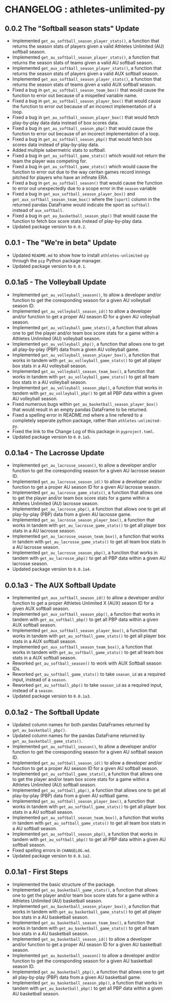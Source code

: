 # CHANGELOG : athletes-unlimited-py

## 0.0.2 The "Softball season stats" Update

- Implemented `get_au_softball_season_player_stats()`, a function that returns the season stats of players given a valid Athletes Unlimited (AU) softball season.
- Implemented `get_au_softball_season_player_stats()`, a function that returns the season stats of teams given a valid AU softball season.
- Implemented `get_aux_softball_season_player_stats()`, a function that returns the season stats of players given a valid AUX softball season.
- Implemented `get_aux_softball_season_player_stats()`, a function that returns the season stats of teams given a valid AUX softball season.
- Fixed a bug in `get_au_softball_season_team_box()` that would cause the function to error out because of a mispelled variable name.
- Fixed a bug in `get_au_softball_season_player_box()` that would cause the function to error out because of an incorect implementation of a loop.
- Fixed a bug in `get_au_softball_season_player_box()` that would fetch play-by-play data data instead of box scores data.
- Fixed a bug in `get_au_softball_season_pbp()` that would cause the function to error out because of an incorect implementation of a loop.
- Fixed a bug in `get_au_softball_season_pbp()` that would fetch box scores data instead of play-by-play data.
- Added multiple sabermetric stats to softball.
- Fixed a bug in `get_au_softball_game_stats()` which would not return the team the player was competing for.
- Fixed a bug in `get_au_softball_game_stats()` which would cause the function to error out due to the way ceritan games record innings pitched for players who have an infinate ERA.
- Fixed a bug in `get_au_softball_season()` that would cause the function to error out unexpectedly due to a scope error in the `season` variable
- Fixed a bug in `get_aux_softball_season_player_box()` and `get_aux_softball_season_team_box()` where the `[sport]` column in the returned pandas DataFrame would indicate the sport as `softball` instead of `aux_softball`.
- Fixed a bug in `get_au_basketball_season_pbp()` that would cause the function to fetch box score stats instead of play-by-play data.
- Updated package version to `0.0.2`.

## 0.0.1 - The "We're in beta" Update

- Updated `README.md` to show how to install `athletes-unlimited-py` through the `pip` Python package manager.
- Updated package version to `0.0.1`.

## 0.0.1a5 - The Volleyball Update

- Implemented `get_au_volleyball_season()`, to allow a developer and/or function to get the coresponding season for a given AU volleyball season ID.
- Implemented `get_au_volleyball_season_id()` to allow a developer and/or function to get a proper AU season ID for a given AU volleyball season.
- Implemented `get_au_volleyball_game_stats()`, a function that allows one to get the player and/or team box score stats for a game within a Athletes Unlimited (AU) volleyball season.
- Implemented `get_au_volleyball_pbp()`, a function that allows one to get all play-by-play (PBP) data from a given AU volleyball game.
- Implemented `get_au_volleyball_season_player_box()`, a function that works in tandem with `get_au_volleyball_game_stats()` to get all player box stats in a AU volleyball season.
- Implemented `get_au_volleyball_season_team_box()`, a function that works in tandem with `get_au_volleyball_game_stats()` to get all team box stats in a AU volleyball season.
- Implemented `get_au_volleyball_season_pbp()`, a function that works in tandem with `get_au_volleyball_pbp()` to get all PBP data within a given AU volleyball season.
- Fixed numerous bugs within `get_au_basketball_season_player_box()` that would result in an empty pandas DataFrame to be returned.
- Fixed a spelling error in README.md where a line refered to a completely seperate python package, rather than `athletes-unlimited-py`.
- Fixed the link to the Change Log of this package in `pyproject.toml`.
- Updated package version to `0.0.1a5`.

## 0.0.1a4 - The Lacrosse Update

- Implemented `get_au_lacrosse_season()`, to allow a developer and/or function to get the coresponding season for a given AU lacrosse season ID.
- Implemented `get_au_lacrosse_season_id()` to allow a developer and/or function to get a proper AU season ID for a given AU lacrosse season.
- Implemented `get_au_lacrosse_game_stats()`, a function that allows one to get the player and/or team box score stats for a game within a Athletes Unlimited (AU) lacrosse season.
- Implemented `get_au_lacrosse_pbp()`, a function that allows one to get all play-by-play (PBP) data from a given AU lacrosse game.
- Implemented `get_au_lacrosse_season_player_box()`, a function that works in tandem with `get_au_lacrosse_game_stats()` to get all player box stats in a AU lacrosse season.
- Implemented `get_au_lacrosse_season_team_box()`, a function that works in tandem with `get_au_lacrosse_game_stats()` to get all team box stats in a AU lacrosse season.
- Implemented `get_au_lacrosse_season_pbp()`, a function that works in tandem with `get_au_lacrosse_pbp()` to get all PBP data within a given AU lacrosse season.
- Updated package version to `0.0.1a4`.

## 0.0.1a3 - The AUX Softball Update

- Implemented `get_aux_softball_season_id()` to allow a developer and/or function to get a proper Athletes Unlimited X (AUX) season ID for a given AUX softball season.
- Implemented `get_aux_softball_season_pbp()`, a function that works in tandem with `get_au_softball_pbp()` to get all PBP data within a given AUX softball season.
- Implemented `get_aux_softball_season_player_box()`, a function that works in tandem with `get_au_softball_game_stats()` to get all player box stats in a AUX softball season.
- Implemented `get_aux_softball_season_team_box()`, a function that works in tandem with `get_au_softball_game_stats()` to get all team box stats in a AUX softball season.
- Reworked `get_au_softball_season()` to work with AUX Softball season IDs.
- Reworked `get_au_softball_game_stats()` to take `season_id` as a required input, instead of a `season`.
- Reworked `get_au_softball_pbp()` to take `season_id` as a required input, instead of a `season`.
- Updated package version to `0.0.1a3`.

## 0.0.1a2 - The Softball Update

- Updated column names for both pandas DataFrames returned by `get_au_basketball_pbp()`.
- Updated column names for the pandas DataFrame returned by `get_au_basketball_game_stats()`.
- Implemented `get_au_softball_season()`, to allow a developer and/or function to get the coresponding season for a given AU softball season ID.
- Implemented `get_au_softball_season_id()` to allow a developer and/or function to get a proper AU season ID for a given AU softball season.
- Implemented `get_au_softball_game_stats()`, a function that allows one to get the player and/or team box score stats for a game within a Athletes Unlimited (AU) softball season.
- Implemented `get_au_softball_pbp()`, a function that allows one to get all play-by-play (PBP) data from a given AU softball game.
- Implemented `get_au_softball_season_player_box()`, a function that works in tandem with `get_au_softball_game_stats()` to get all player box stats in a AU softball season.
- Implemented `get_au_softball_season_team_box()`, a function that works in tandem with `get_au_softball_game_stats()` to get all team box stats in a AU softball season.
- Implemented `get_au_softball_season_pbp()`, a function that works in tandem with `get_au_softball_pbp()` to get all PBP data within a given AU softball season.
- Fixed spelling errors in `CHANGELOG.md`.
- Updated package version to `0.0.1a2`.

## 0.0.1a1 - First Steps

- Implemented the basic structure of the package.
- Implemented `get_au_basketball_game_stats()`, a function that allows one to get the player and/or team box score stats for a game within a Athletes Unlimited (AU) basketball season.
- Implemented `get_au_basketball_season_player_box()`, a function that works in tandem with `get_au_basketball_game_stats()` to get all player box stats in a AU basketball season.
- Implemented `get_au_basketball_season_team_box()`, a function that works in tandem with `get_au_basketball_game_stats()` to get all team box stats in a AU basketball season.
- Implemented `get_au_basketball_season_id()` to allow a developer and/or function to get a proper AU season ID for a given AU basketball season.
- Implemented `get_au_basketball_season()` to allow a developer and/or function to get the coresponding season for a given AU basketball season ID.
- Implemented `get_au_basketball_pbp()`, a function that allows one to get all play-by-play (PBP) data from a given AU basketball game.
- Implemented `get_au_basketball_season_pbp()`, a function that works in tandem with `get_au_basketball_pbp()` to get all PBP data within a given AU basketball season.
